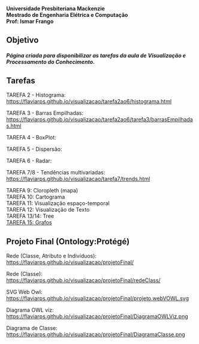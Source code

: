 #### Universidade Presbiteriana Mackenzie<br>Mestrado de Engenharia Elétrica e Computação<br>Prof: Ismar Frango

## Objetivo
##### Página criada para disponibilizar as tarefas da aula de Visualização e Processamento do Conhecimento. 

## Tarefas

TAREFA 2 - Histograma: https://flaviarps.github.io/visualizacao/tarefa2ao6/histograma.html

TAREFA 3 - Barras Empilhadas: https://flaviarps.github.io/visualizacao/tarefa2ao6/tarefa3/barrasEmpilhadas.html

TAREFA 4 - BoxPlot:

TAREFA 5 - Dispersão:

TAREFA 6 - Radar:

TAREFA 7/8 - Tendências multivariadas: https://flaviarps.github.io/visualizacao/tarefa7/trends.html

TAREFA 9: Cloropleth (mapa)<br>TAREFA 10: Cartograma<br>TAREFA 11: Visualização espaço-temporal<br>TAREFA 12: Visualização de Texto<br>TAREFA 13/14: Tree<br><a href="https://flaviarps.github.io/visualizacao/grafos/" target="_blank">TAREFA 15: Grafos</a>

## Projeto Final (Ontology:Protégé)

Rede (Classe, Atributo e Indivíduos): https://flaviarps.github.io/visualizacao/projetoFinal/

Rede (Classe): https://flaviarps.github.io/visualizacao/projetoFinal/redeClass/

SVG Web Owl: https://flaviarps.github.io/visualizacao/projetoFinal/projeto.webVOWL.svg

Diagrama OWL viz:  https://flaviarps.github.io/visualizacao/projetoFinal/DiagramaOWLViz.png

Diagrama de Classe: https://flaviarps.github.io/visualizacao/projetoFinal/DiagramaClasse.png
